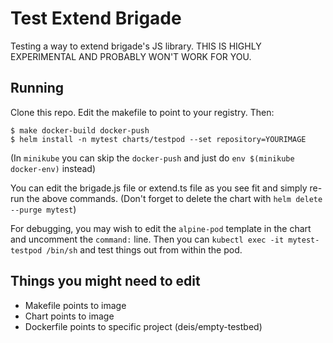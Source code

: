 # Test Extend Brigade

Testing a way to extend brigade's JS library. THIS IS HIGHLY EXPERIMENTAL AND
PROBABLY WON'T WORK FOR YOU.


## Running


Clone this repo. Edit the makefile to point to your registry. Then:

```
$ make docker-build docker-push
$ helm install -n mytest charts/testpod --set repository=YOURIMAGE
```

(In `minikube` you can skip the `docker-push` and just do `env $(minikube docker-env)` instead)

You can edit the brigade.js file or extend.ts file as you see fit and simply
re-run the above commands. (Don't forget to delete the chart with `helm delete --purge mytest`)

For debugging, you may wish to edit the `alpine-pod` template in the chart and
uncomment the `command:` line. Then you can `kubectl exec -it mytest-testpod /bin/sh`
and test things out from within the pod.

## Things you might need to edit

- Makefile points to image
- Chart points to image
- Dockerfile points to specific project (deis/empty-testbed)

